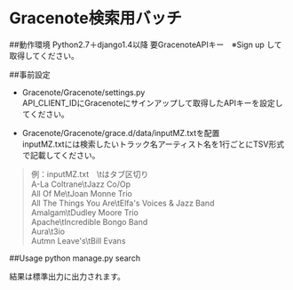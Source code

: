 # Gracenote検索用バッチ
##動作環境
Python2.7＋django1.4以降
要GracenoteAPIキー　※Sign up して取得してください。

##事前設定
* Gracenote/Gracenote/settings.py  
API_CLIENT_IDにGracenoteにサインアップして取得したAPIキーを設定してください。

* Gracenote/Gracenote/grace.d/data/inputMZ.txtを配置  
inputMZ.txtには検索したいトラック名アーティスト名を1行ごとにTSV形式で記載してください。  

>例：inputMZ.txt　\tはタブ区切り  
>A-La Coltrane\tJazz Co/Op  
>All Of Me\tJoan Monne Trio  
>All The Things You Are\tElfa's Voices & Jazz Band  
>Amalgam\tDudley Moore Trio  
>Apache\tIncredible Bongo Band  
>Aura\t3io  
>Autmn Leave's\tBill Evans   

##Usage
python manage.py search

結果は標準出力に出力されます。





